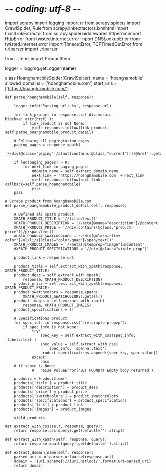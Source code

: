 # -*- coding: utf-8 -*-
import scrapy
import logging
import re
from scrapy.spiders import CrawlSpider, Rule
from scrapy.linkextractors.lxmlhtml import LxmlLinkExtractor
from scrapy.spidermiddlewares.httperror import HttpError
from twisted.internet.error import DNSLookupError
from twisted.internet.error import TimeoutError, TCPTimedOutError
from urlparser import urlparser


from ..items import ProductItem

logger = logging.getLogger(__name__)


class HoanghamobileSpider(CrawlSpider):
    name = 'hoanghamobile'
    allowed_domains = ['hoanghamobile.com']
    start_urls = ['https://hoanghamobile.com/']

    def parse_hoanghamobile(self, response):

        logger.info('Parsing url: %s', response.url)

        for link_product in response.css('div.mosaic-block>a::attr(href)'):
            if link_product is not None:
                yield response.follow(link_product, self.parse_hoanghamobile_product_detail)

        # Following all pagingtation pages
        paging_pages = response.xpath(
            '//div[@class="paging"]/a[not(contains(@class,"current"))]/@href').getall()

        if len(paging_pages) > 0:
            for next_link in paging_pages:
                #domain_name = self.extract_domain_name
                next_link = 'https://hoanghamobile.com' + next_link
                yield response.follow(next_link, callback=self.parse_hoanghamobile)
                pass
        pass

    # Scrape product from hoanghamobile.com
    def parse_hoanghamobile_product_detail(self, response):

        # Defined all xpath product
        XPATH_PRODUCT_TITLE = '//title/text()'
        XPATH_PRODUCT_DESCRIPTION = '//meta[@name="description"]/@content'
        XPATH_PRODUCT_PRICE = '//div[contains(@class,"product-price")]/p/span/text()'
        XPATH_PRODUCT_SWATCHCOLORS = '//div[@class="list-color"]/ul/li/a[@class="color-quad"]/span/text()'
        XPATH_PRODUCT_IMAGES = '//meta[@itemprop="image"]/@content'
        #XPATH_PRODUCT_SPECIFICATIONS = '//div[@class="simple-prop"]'

        product_link = response.url

        product_title = self.extract_with_xpath(response, XPATH_PRODUCT_TITLE)
        product_desc = self.extract_with_xpath(
            response, XPATH_PRODUCT_DESCRIPTION)
        product_price = self.extract_with_xpath(response, XPATH_PRODUCT_PRICE)
        product_swatchcolors = response.xpath(
            XPATH_PRODUCT_SWATCHCOLORS).getall()
        product_images = self.extract_with_xpath(
            response, XPATH_PRODUCT_IMAGES)
        product_specifications = []

        # Specifications product
        for spec_info in response.css('div.simple-prop>p'):
            if spec_info is not None:
                try:
                    spec_key = self.extract_with_css(spec_info, 'label::text')
                    spec_value = self.extract_with_css(
                        spec_info, 'span>a::text')
                    product_specifications.append({spec_key, spec_value})
                except:
                    pass
        # if score is None:
                # 	raise ValueError('BOT FOUND!! Empty body returned')

        products = ProductItem()
        products['title'] = product_title
        products['description'] = product_desc
        products['price'] = product_price
        products['swatchcolors'] = product_swatchcolors
        products['specifications'] = product_specifications
        products['link'] = product_link
        products['images'] = product_images

        yield products
    
    def extract_with_css(self, response, query):
        return response.css(query).get(default='').strip()

    def extract_with_xpath(self, response, query):
        return response.xpath(query).get(default='').strip()

    def extract_domain_name(self, response):
        parsed_uri = urlparser.urlparse(response.url)
        domain = '{uri.scheme}://{uri.netloc}/'.format(uri=parsed_uri)
        return domain
